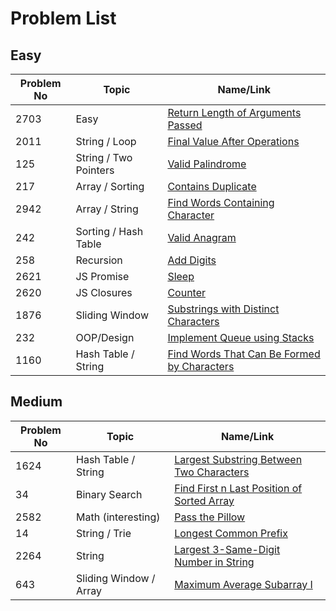 # Problem List

## Easy

| Problem No | Topic                 | Name/Link                                                                                                                |
| ---------- | --------------------- | ------------------------------------------------------------------------------------------------------------------------ |
| 2703       | Easy                  | [Return Length of Arguments Passed](https://leetcode.com/problems/return-length-of-arguments-passed)                     |
| 2011       | String / Loop         | [Final Value After Operations](https://leetcode.com/problems/final-value-of-variable-after-performing-operations)        |
| 125        | String / Two Pointers | [Valid Palindrome](https://leetcode.com/problems/valid-palindrome)                                                       |
| 217        | Array / Sorting       | [Contains Duplicate](https://leetcode.com/problems/contains-duplicate)                                                   |
| 2942       | Array / String        | [Find Words Containing Character](https://leetcode.com/problems/find-words-containing-character)                         |
| 242        | Sorting / Hash Table  | [Valid Anagram](https://leetcode.com/problems/valid-anagram)                                                             |
| 258        | Recursion             | [Add Digits](https://leetcode.com/problems/add-digits)                                                                   |
| 2621       | JS Promise            | [Sleep](https://leetcode.com/problems/sleep)                                                                             |
| 2620       | JS Closures           | [Counter](https://leetcode.com/problems/counter)                                                                         |
| 1876       | Sliding Window        | [Substrings with Distinct Characters](https://leetcode.com/problems/substrings-of-size-three-with-distinct-characters)   |
| 232        | OOP/Design            | [Implement Queue using Stacks](https://leetcode.com/problems/implement-queue-using-stacks)                               |
| 1160       | Hash Table / String   | [Find Words That Can Be Formed by Characters](https://leetcode.com/problems/find-words-that-can-be-formed-by-characters) |

## Medium

| Problem No | Topic                  | Name/Link                                                                                                                   |
| ---------- | ---------------------- | --------------------------------------------------------------------------------------------------------------------------- |
| 1624       | Hash Table / String    | [Largest Substring Between Two Characters](https://leetcode.com/problems/largest-substring-between-two-equal-characters)    |
| 34         | Binary Search          | [Find First n Last Position of Sorted Array](https://leetcode.com/problems/find-first-and-last-position-of-element-in-sorted-array) |
| 2582       | Math (interesting)     | [Pass the Pillow](https://leetcode.com/problems/pass-the-pillow)                                                            |
| 14         | String / Trie          | [Longest Common Prefix](https://leetcode.com/problems/longest-common-prefix)                                                |
| 2264       | String                 | [Largest 3-Same-Digit Number in String](https://leetcode.com/problems/largest-3-same-digit-number-in-string)                |
| 643        | Sliding Window / Array | [Maximum Average Subarray I](https://leetcode.com/problems/maximum-average-subarray-i)                                      |
